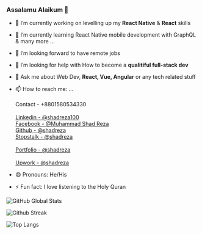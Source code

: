 ### Assalamu Alaikum 👋


- 🔭 I’m currently working on levelling up my **React Native** & **React** skills
- 🌱 I’m currently learning React Native mobile development with GraphQL & many more ...
- 👯 I’m looking forward to have remote jobs
- 🤔 I’m looking for help with How to become a **qualitiful full-stack dev**
- 💬 Ask me about Web Dev, **React, Vue, Angular** or any tech related stuff
- 📫 How to reach me: ... <br/>
            <br/>Contact - +8801580534330 <br/>
            <br/>[Linkedin - @shadreza100](https://www.linkedin.com/in/shadreza100/) <br/>
            [Facebook - @Muhammad Shad Reza](https://www.facebook.com/profile.php?id=100009732251679) <br/>
            [Github - @shadreza](https://github.com/shadreza) <br/>
            [Stopstalk - @shadreza](https://www.stopstalk.com/user/profile/shadreza) <br/>
            <br/>[Portfolio - @shadreza](https://shadreza-portfolio-shadreza.vercel.app/) <br/>
            <br/>[Upwork - @shadreza](https://www.upwork.com/freelancers/~01623a467bb4b97e80) <br/>

- 😄 Pronouns: He/His
- ⚡ Fun fact: I love listening to the Holy Quran


![GitHub Global Stats](https://github-readme-stats-j05el383g.vercel.app/api/?username=shadreza&show_icons=true&include_all_commits=true&theme=transparent) 

![Github Streak](https://streak-stats.demolab.com/?user=shadreza)

![Top Langs](https://github-readme-stats.vercel.app/api/top-langs/?username=shadreza&langs_count=200&layout=compact)

